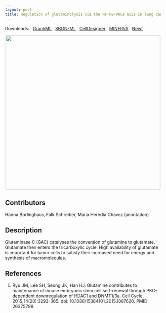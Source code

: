 ```yaml
---
layout: post
title: Regulation of glutaminolysis via the NF-kB-PKCe axis in lung cancer cells
---
```


Downloads: &nbsp; 
[GraphML](../downloads/F019-glutaminase.graphml) &nbsp;
[SBGN-ML](../downloads/F019-glutaminase-SBGNv02.sbgn) &nbsp;
[CellDesigner](../downloads/model_F019-1.xml) &nbsp;
[MINERVA](https://mreg.elixir-luxembourg.org/minerva/index.xhtml?id=F019-1 ) &nbsp;
[Newt](http://web.newteditor.org/?URL=https://metabolismregulation.github.io/downloads/F019-glutaminase.sbgn) &nbsp;
<p align="middle"><a href="/glutaminase/"><img id="image" src="/downloads/F019-glutaminase.png" width="500"/></a></p>

## Contributors 

Hanna Borlinghaus, Falk Schreiber, Maria Heredia Chavez (annotation) 

## Description

Glutaminase C (GAC) catalyses the conversion of glutamine to glutamate. Glutamate then enters the tricarboxylic cycle. High availability of glutamate is important for tumor cells to satisfy their increased need for energy and synthesis of macromolecules.

## References

1. Ryu JM, Lee SH, Seong JK, Han HJ. Glutamine contributes to maintenance of mouse embryonic stem cell self-renewal through PKC-dependent downregulation of HDAC1 and DNMT1/3a. Cell Cycle. 2015;14(20):3292-305. doi: 10.1080/15384101.2015.1087620. PMID: 26375799.
